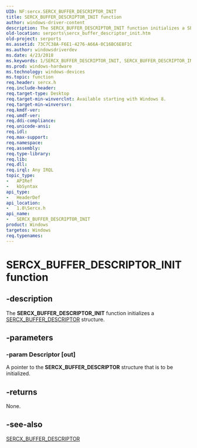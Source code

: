 ```yaml
---
UID: NF:sercx.SERCX_BUFFER_DESCRIPTOR_INIT
title: SERCX_BUFFER_DESCRIPTOR_INIT function
author: windows-driver-content
description: The SERCX_BUFFER_DESCRIPTOR_INIT function initializes a SERCX_BUFFER_DESCRIPTOR structure.
old-location: serports\sercx_buffer_descriptor_init.htm
old-project: serports
ms.assetid: 73C7C38A-F6E1-4276-A66A-0C16BC6E8F1C
ms.author: windowsdriverdev
ms.date: 4/23/2018
ms.keywords: 1/SERCX_BUFFER_DESCRIPTOR_INIT, SERCX_BUFFER_DESCRIPTOR_INIT, SERCX_BUFFER_DESCRIPTOR_INIT function [Serial Ports], serports.sercx_buffer_descriptor_init
ms.prod: windows-hardware
ms.technology: windows-devices
ms.topic: function
req.header: sercx.h
req.include-header: 
req.target-type: Desktop
req.target-min-winverclnt: Available starting with Windows 8.
req.target-min-winversvr: 
req.kmdf-ver: 
req.umdf-ver: 
req.ddi-compliance: 
req.unicode-ansi: 
req.idl: 
req.max-support: 
req.namespace: 
req.assembly: 
req.type-library: 
req.lib: 
req.dll: 
req.irql: Any IRQL
topic_type:
-	APIRef
-	kbSyntax
api_type:
-	HeaderDef
api_location:
-	1.0\Sercx.h
api_name:
-	SERCX_BUFFER_DESCRIPTOR_INIT
product: Windows
targetos: Windows
req.typenames: 
---
```


# SERCX_BUFFER_DESCRIPTOR_INIT function


## -description


The <b>SERCX_BUFFER_DESCRIPTOR_INIT</b> function initializes a <a href="https://msdn.microsoft.com/library/windows/hardware/hh439539">SERCX_BUFFER_DESCRIPTOR</a> structure.


## -parameters




### -param Descriptor [out]

A pointer to the <b>SERCX_BUFFER_DESCRIPTOR</b> structure that is to be initialized.


## -returns



None.




## -see-also




<a href="https://msdn.microsoft.com/library/windows/hardware/hh439539">SERCX_BUFFER_DESCRIPTOR</a>
 

 

